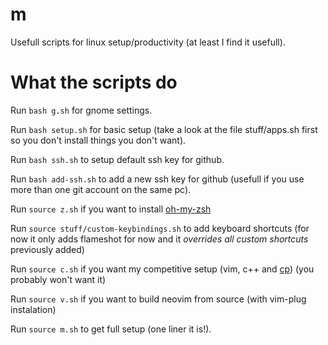# m
Usefull scripts for linux setup/productivity (at least I find it usefull).

# What the scripts do
Run `bash g.sh` for gnome settings.

Run `bash setup.sh` for basic setup (take a look at the file stuff/apps.sh first so you don't install things you don't want).

Run `bash ssh.sh` to setup default ssh key for github.

Run `bash add-ssh.sh` to add a new ssh key for github (usefull if you use more than one git account on the same pc).

Run `source z.sh` if you want to install [oh-my-zsh](https://github.com/ohmyzsh/ohmyzsh/blob/master/README.md)

Run `source stuff/custom-keybindings.sh` to add keyboard shortcuts (for now it only adds flameshot for now and it *overrides all custom shortcuts* previously added)

Run `source c.sh` if you want my competitive setup (vim, c++ and [cp](https://github.com/zegabr/cp)) (you probably won't want it)

Run `source v.sh` if you want to build neovim from source (with vim-plug instalation)

Run `source m.sh` to get full setup (one liner it is!).
